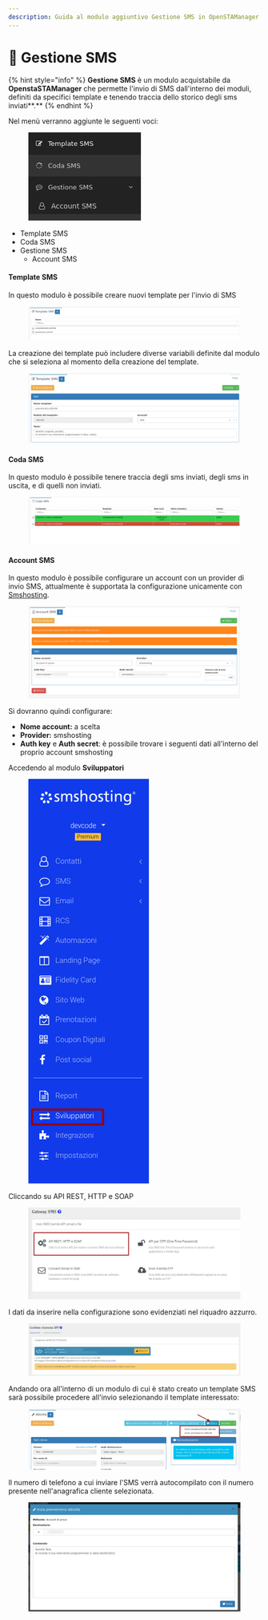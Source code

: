 ```yaml
---
description: Guida al modulo aggiuntivo Gestione SMS in OpenSTAManager
---
```


# 📗 Gestione SMS

{% hint style="info" %}
**Gestione SMS** è un modulo acquistabile da **OpenstaSTAManager** che permette l'invio di SMS dall'interno dei moduli, definiti da specifici template e tenendo traccia dello storico degli sms inviati**.**
{% endhint %}

Nel menù verranno aggiunte le seguenti voci:

<figure><img src="../.gitbook/assets/immagine (525).png" alt=""><figcaption></figcaption></figure>

* Template SMS
* Coda SMS
* Gestione SMS
  * Account SMS

#### Template SMS

In questo modulo è possibile creare nuovi template per l'invio di SMS

<figure><img src="../.gitbook/assets/immagine (523).png" alt=""><figcaption></figcaption></figure>

La creazione dei template può includere diverse variabili definite dal modulo che si seleziona al momento della creazione del template.

<figure><img src="../.gitbook/assets/immagine (489).png" alt=""><figcaption></figcaption></figure>

#### Coda SMS

In questo modulo è possibile tenere traccia degli sms inviati, degli sms in uscita, e di quelli non inviati.

<figure><img src="../.gitbook/assets/immagine (520).png" alt=""><figcaption></figcaption></figure>

#### Account SMS

In questo modulo è possibile configurare un account con un provider di invio SMS, attualmente è supportata la configurazione unicamente con [Smshosting](https://www.smshosting.it/it?utm\_campaign=Brand-Protection\&utm\_source=GoogleAds\&term=smshosting\&matchtype=b\&utm\_medium=g\&dvc=c\&adpos=\&gad=1\&gclid=Cj0KCQjwr82iBhCuARIsAO0EAZyr9CrNsl9qAvwARwzNLOo0eEJqO2IiNRswHP7-8Uk6BzOCBcmUIzAaAgn3EALw\_wcB).

<figure><img src="../.gitbook/assets/immagine (495).png" alt=""><figcaption></figcaption></figure>

Si dovranno quindi configurare:

* **Nome account:** a scelta
* **Provider:** smshosting
* **Auth key** e **Auth secret**: è possibile trovare i seguenti dati all'interno del proprio account smshosting

Accedendo al modulo **Sviluppatori**

<figure><img src="../.gitbook/assets/immagine (484).png" alt=""><figcaption></figcaption></figure>

Cliccando su API REST, HTTP e SOAP

<figure><img src="../.gitbook/assets/immagine (516).png" alt=""><figcaption></figcaption></figure>

I dati da inserire nella configurazione sono evidenziati nel riquadro azzurro.

<figure><img src="../.gitbook/assets/immagine (496).png" alt=""><figcaption></figcaption></figure>

Andando ora all'interno di un modulo di cui è stato creato un template SMS sarà possibile procedere all'invio selezionando il template interessato:

<figure><img src="../.gitbook/assets/immagine (502).png" alt=""><figcaption></figcaption></figure>

Il numero di telefono a cui inviare l'SMS verrà autocompilato con il numero presente nell'anagrafica cliente selezionata.

<figure><img src="../.gitbook/assets/immagine (505).png" alt=""><figcaption></figcaption></figure>

